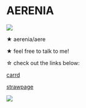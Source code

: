 # AERENIA

<img src="https://static.wikia.nocookie.net/gokurakugai/images/0/06/Nei_Takarai_Portrait.png/revision/latest/scale-to-width/360?cb=20231009215431"> 

★ aerenia/aere

★ feel free to talk to me!

☆ check out the links below:

[carrd](https://aereaere.carrd.co/) 

[strawpage](https://aereaere.straw.page/)

<img src="https://i.postimg.cc/s2kKdpJR/untitled.png">
